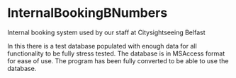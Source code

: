 # InternalBookingBNumbers
Internal booking system used by our staff at Citysightseeing Belfast

In this there is a test database populated with enough data for all functionality to be fully stress tested. The database is in MSAccess
format for ease of use. The program has been fully converted to be able to use the database.

